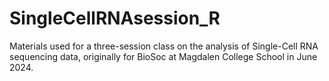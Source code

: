 # SingleCellRNAsession_R
Materials used for a three-session class on the analysis of Single-Cell RNA sequencing data, originally for BioSoc at Magdalen College School in June 2024. 
